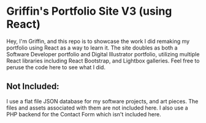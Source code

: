 # Griffin's Portfolio Site V3 (using React)
Hey, I'm Griffin, and this repo is to showcase the work I did remaking my portfolio using React as a way to learn it. The site doubles as both a Software Developer portfolio and Digital Illustrator portfolio, utilizing multiple React libraries including React Bootstrap, and Lightbox galleries. Feel free to peruse the code here to see what I did.
## Not Included:
I use a flat file JSON database for my software projects, and art pieces. The files and assets associated with them are not included here.
I also use a PHP backend for the Contact Form which isn't included here.
